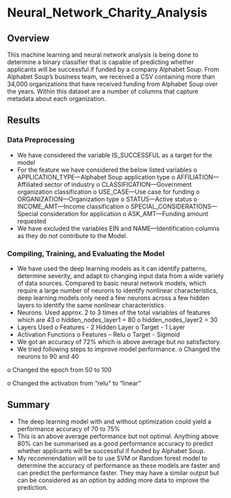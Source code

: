 # Neural_Network_Charity_Analysis

## Overview
This machine learning and neural network analysis is being done to determine a binary classifier that is capable of predicting whether applicants will be successful if funded by a company Alphabet Soup.
From Alphabet Soup’s business team, we received a CSV containing more than 34,000 organizations that have received funding from Alphabet Soup over the years. Within this dataset are a number of columns that capture metadata about each organization.

## Results
### Data Preprocessing
-	We have considered the variable IS_SUCCESSFUL as a target for the model
-	For the feature we have considered the below listed variables
o	APPLICATION_TYPE—Alphabet Soup application type
o	AFFILIATION—Affiliated sector of industry
o	CLASSIFICATION—Government organization classification
o	USE_CASE—Use case for funding
o	ORGANIZATION—Organization type
o	STATUS—Active status
o	INCOME_AMT—Income classification
o	SPECIAL_CONSIDERATIONS—Special consideration for application
o	ASK_AMT—Funding amount requested
-	We have excluded the variables EIN and NAME—Identification columns as they do not contribute to the Model.

### Compiling, Training, and Evaluating the Model
-	We have used the deep learning models as it can identify patterns, determine severity, and adapt to changing input data from a wide variety of data sources. Compared to basic neural network models, which require a large number of neurons to identify nonlinear characteristics, deep learning models only need a few neurons across a few hidden layers to identify the same nonlinear characteristics.
-	Neurons. Used approx. 2 to 3 times of the total variables of features which are 43
o	hidden_nodes_layer1 = 80
o	hidden_nodes_layer2 = 30
-	Layers Used
o	Features - 2 Hidden Layer
o	Target - 1 Layer
-	Activation Functions
o	Features – Relu
o	Target - Sigmoid
-	We got an accuracy of 72% which is above average but no satisfactory.
-	We tried following steps to improve model performance.
o	Changed the neurons to 90 and 40



o	Changed the epoch from 50 to 100



o	Changed the activation from “relu” to “linear”



## Summary
-	The deep learning model with and without optimization could yield a performance accuracy of 70 to 75%
-	This is an above average performance but not optimal. Anything above 80% can be summarised as a good performance accuracy to predict whether applicants will be successful if funded by Alphabet Soup.
-	My recommendation will be to use SVM or Random forest model to determine the accuracy of performance as these models are faster and can predict the performance faster. They may have a similar output but can be considered as an option by adding more data to improve the prediction.
